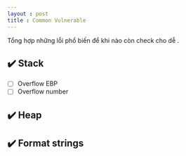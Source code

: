 ```yaml
---
layout : post 
title : Common Vulnerable 
--- 
```


Tổng hợp những lỗi phổ biến để khi nào còn check cho dễ . 

## ✔️ Stack 
- [ ] Overflow EBP   
- [ ] Overflow number 

## ✔️ Heap 

## ✔️ Format strings 

